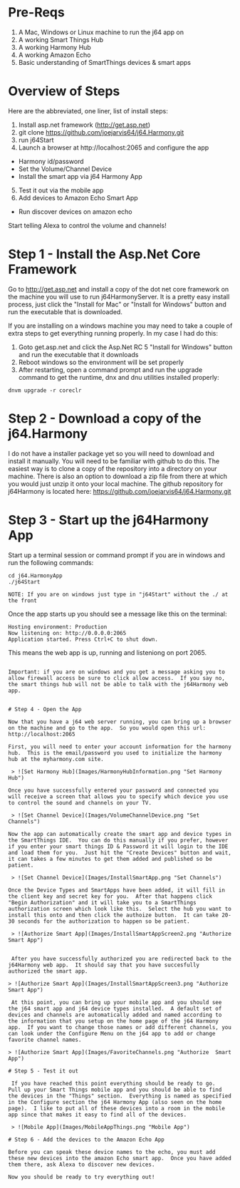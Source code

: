 # Pre-Reqs
1. A Mac, Windows or Linux machine to run the j64 app on
2. A working Smart Things Hub
2. A working Harmony Hub
3. A working Amazon Echo
4. Basic understanding of SmartThings devices & smart apps


# Overview of Steps
Here are the abbreviated, one liner, list of install steps:

1. Install asp.net framework (http://get.asp.net)
2. git clone https://github.com/joejarvis64/j64.Harmony.git
3. run j64Start
4. Launch a browser at http://localhost:2065 and configure the app
  * Harmony id/password
  * Set the Volume/Channel Device
  * Install the smart app via j64 Harmony App
5. Test it out via the mobile app
6. Add devices to Amazon Echo Smart App
  * Run discover devices on amazon echo
  
Start telling Alexa to control the volume and channels!

# Step 1 - Install the Asp.Net Core Framework
Go to http://get.asp.net and install a copy of the dot net core framework on the machine you will use to run j64HarmonyServer.  It is a pretty easy install process, just click the "Install for Mac" or "Install for Windows" button and run the executable that is downloaded.

If you are installing on a windows machine you may need to take a couple of extra steps to get everything running properly.  In my case I had do this:

1. Goto get.asp.net and click the Asp.Net RC 5 "Install for Windows" button and run the executable that it downloads
2. Reboot windows so the environment will be set properly
3. After restarting, open a command prompt and run the upgrade command to get the runtime, dnx and dnu utilities installed properly:
```
dnvm upgrade -r coreclr 
```

# Step 2 - Download a copy of the j64.Harmony
I do not have a installer package yet so you will need to download and install it manually.  You will need to be familiar with github to do this.  The easiest way is to clone a copy of the repository into a directory on your machine.  There is also an option to download a zip file from there at which you would just unzip it onto your local machine.  The github repository for j64Harmony is located here: https://github.com/joejarvis64/j64.Harmony.git

# Step 3 - Start up the j64Harmony  App
Start up a terminal session or command prompt if you are in windows and run the following commands:

```
cd j64.HarmonyApp
./j64Start

NOTE: If you are on windows just type in "j64Start" without the ./ at the front
```



Once the app starts up you should see a message like this on the terminal:
```
Hosting environment: Production
Now listening on: http://0.0.0.0:2065
Application started. Press Ctrl+C to shut down.
```
This means the web app is up, running and listeniong on port 2065.
```

Important: if you are on windows and you get a message asking you to allow firewall access be sure to click allow access.  If you say no, the smart things hub will not be able to talk with the j64Harmony web app.


# Step 4 - Open the App

Now that you have a j64 web server running, you can bring up a browser on the machine and go to the app.  So you would open this url:  http://localhost:2065

First, you will need to enter your account information for the harmony hub.  This is the email/password you used to initialize the harmony hub at the myharmony.com site.

 > ![Set Harmony Hub](Images/HarmonyHubInformation.png "Set Harmony Hub")

Once you have successfully entered your password and connected you will receive a screen that allows you to specify which device you use to control the sound and channels on your TV.

 > ![Set Channel Device](Images/VolumeChannelDevice.png "Set Channels")

Now the app can automatically create the smart app and device types in the SmartThings IDE.  You can do this manually if you prefer, however if you enter your smart things ID & Password it will login to the IDE and load them for you.  Just hit the "Create Devices" button and wait, it can takes a few minutes to get them added and published so be patient.

 > ![Set Channel Device](Images/InstallSmartApp.png "Set Channels")

Once the Device Types and SmartApps have been added, it will fill in the client key and secret key for you.  After that happens click "Begin Authorization" and it will take you to a SmartThings authorization screen which look like this.  Select the hub you want to install this onto and then click the authoize button.  It can take 20-30 seconds for the authorization to happen so be patient.

 > ![Authorize Smart App](Images/InstallSmartAppScreen2.png "Authorize  Smart App")
 
 
 After you have successfully authorized you are redirected back to the j64Harmony web app.  It should say that you have succesfully authorized the smart app.  
 
> ![Authorize Smart App](Images/InstallSmartAppScreen3.png "Authorize  Smart App")

 At this point, you can bring up your mobile app and you should see the j64 smart app and j64 device types installed.  A default set of devices and channels are automatically added and named according to the information that you setup on the home page of the j64 Harmony app.  If you want to change those names or add different channels, you can look under the Configure Menu on the j64 app to add or change favorite channel names.

> ![Authorize Smart App](Images/FavoriteChannels.png "Authorize  Smart App")
 
# Step 5 - Test it out
 
 If you have reached this point everything should be ready to go.  Pull up your Smart Things mobile app and you should be able to find the devices in the "Things" section.  Everything is named as specified in the Configure section the j64 Harmony App (also seen on the home page).  I like to put all of these devices into a room in the mobile app since that makes it easy to find all of the devices.
 
 > ![Mobile App](Images/MobileAppThings.png "Mobile App")

# Step 6 - Add the devices to the Amazon Echo App

Before you can speak these device names to the echo, you must add these new devices into the amazon Echo smart app.  Once you have added them there, ask Alexa to discover new devices.  

Now you should be ready to try everything out!


 

